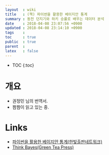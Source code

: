 ```yaml
---
layout  : wiki
title   : (책) 파이썬을 활용한 베이지안 통계
summary : 동전 던지기와 하키 승률로 배우는 데이터 분석
date    : 2018-04-08 23:07:56 +0900
updated : 2018-04-08 23:14:10 +0900
tags    : 
toc     : true
public  : true
parent  : 
latex   : false
---
```

* TOC
{:toc}

# 개요

* 권정민 님의 번역서.
* 짬짬이 읽고 있는 중.

# Links

* [파이썬을 활용한 베이지안 통계(한빛출판네트워크)](http://www.hanbit.co.kr/store/books/look.php?p_code=B7186764823 )
* [Think Bayes(Green Tea Press)](http://greenteapress.com/wp/think-bayes/ )
